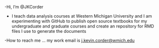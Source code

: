 -Hi, I’m @JKCorder

- I teach data analysis courses at Western Michigan University and I am experimenting with GitHub to publish open source textbooks for my undergraduate and graduate courses and create an repository for RMD files I use to generate the documents

-How to reach me ... my work email is j.kevin.corder@wmich.edu
